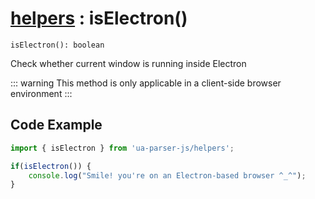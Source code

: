 # [helpers](/api/submodules/helpers/overview) : isElectron()

`isElectron(): boolean`

Check whether current window is running inside Electron

::: warning
This method is only applicable in a client-side browser environment
:::

## Code Example

```js [example-client.js]
import { isElectron } from 'ua-parser-js/helpers';

if(isElectron()) {
    console.log("Smile! you're on an Electron-based browser ^_^");
}
```